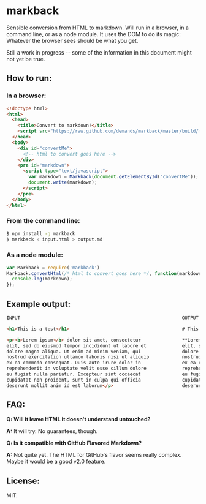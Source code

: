 # markback

Sensible conversion from HTML to markdown. Will run in
a browser, in a command line, or as a node module.
It uses the DOM to do its magic: Whatever the browser
sees should be what you get.

Still a work in progress -- some of the information in
this document might not yet be true.

## How to run:

### In a browser:

```html
<!doctype html>
<html>
  <head>
    <title>Convert to markdown!</title>
    <script src="https://raw.github.com/demands/markback/master/build/markback.min.js" type="text/javascript"></script>
  </head>
  <body>
    <div id="convertMe">
      <!-- html to convert goes here -->
    </div>
    <pre id="markdown">
      <script type="text/javascript">
        var markdown = Markback(document.getElementById("convertMe"));
        document.write(markdown);
      </script>
    </pre>
  </body>
</html>
```

### From the command line:

```bash
$ npm install -g markback
$ markback < input.html > output.md
```

### As a node module:

```javascript
var Markback = require('markback')
Markback.convertHtml(/* html to convert goes here */, function(markdown) {
  console.log(markdown);
});
```

## Example output:

```html
INPUT                                                           OUTPUT

<h1>This is a test</h1>                                         # This is a test

<p><b>Lorem ipsum</b> dolor sit amet, consectetur               **Lorem ipsum** dolor sit amet, consectetur
elit, sed do eiusmod tempor incididunt ut labore et             elit, sed do eiusmod tempor incididunt ut labore et
dolore magna aliqua. Ut enim ad minim veniam, qui               dolore magna aliqua. Ut enim ad minim veniam, quis
nostrud exercitation ullamco laboris nisi ut aliquip            nostrud exercitation ullamco laboris nisi ut aliquip
ex ea commodo consequat. Duis aute irure dolor in               ex ea commodo consequat. Duis aute irure dolor in
reprehenderit in voluptate velit esse cillum dolore             reprehenderit in voluptate velit esse cillum dolore
eu fugiat nulla pariatur. Excepteur sint occaecat               eu fugiat nulla pariatur. Excepteur sint occaecat
cupidatat non proident, sunt in culpa qui officia               cupidatat non proident, sunt in culpa qui officia
deserunt mollit anim id est laborum</p>                         deserunt mollit anim id est laborum
```

## FAQ:

**Q: Will it leave HTML it doesn't understand untouched?**

**A:** It will try. No guarantees, though.

**Q: Is it compatible with GitHub Flavored Markdown?**

**A:** Not quite yet. The HTML for GitHub's flavor seems really
complex. Maybe it would be a good v2.0 feature.

## License:

MIT.

